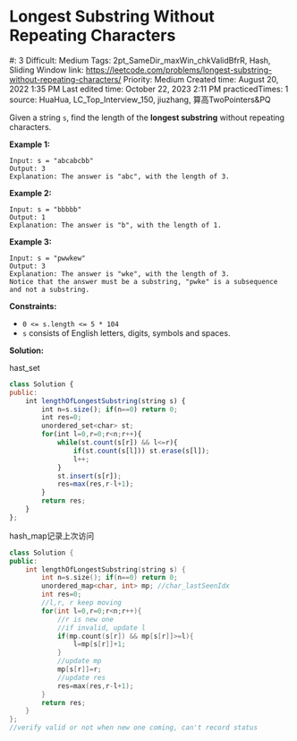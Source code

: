 # Longest Substring Without Repeating Characters

#: 3
Difficult: Medium
Tags: 2pt_SameDir_maxWin_chkValidBfrR, Hash, Sliding Window
link: https://leetcode.com/problems/longest-substring-without-repeating-characters/
Priority: Medium
Created time: August 20, 2022 1:35 PM
Last edited time: October 22, 2023 2:11 PM
practicedTimes: 1
source: HuaHua, LC_Top_Interview_150, jiuzhang, 算高TwoPointers&PQ

Given a string `s`, find the length of the **longest substring** without repeating characters.

**Example 1:**

```
Input: s = "abcabcbb"
Output: 3
Explanation: The answer is "abc", with the length of 3.

```

**Example 2:**

```
Input: s = "bbbbb"
Output: 1
Explanation: The answer is "b", with the length of 1.

```

**Example 3:**

```
Input: s = "pwwkew"
Output: 3
Explanation: The answer is "wke", with the length of 3.
Notice that the answer must be a substring, "pwke" is a subsequence and not a substring.

```

**Constraints:**

- `0 <= s.length <= 5 * 104`
- `s` consists of English letters, digits, symbols and spaces.

**Solution:**

hast_set

```jsx
class Solution {
public:
    int lengthOfLongestSubstring(string s) {
        int n=s.size(); if(n==0) return 0;
        int res=0;
        unordered_set<char> st;
        for(int l=0,r=0;r<n;r++){
            while(st.count(s[r]) && l<=r){
                if(st.count(s[l])) st.erase(s[l]);
                l++;
            }
            st.insert(s[r]);
            res=max(res,r-l+1);
        }
        return res;
    }
};
```

hash_map记录上次访问

```cpp
class Solution {
public:
    int lengthOfLongestSubstring(string s) {
        int n=s.size(); if(n==0) return 0;
        unordered_map<char, int> mp; //char_lastSeenIdx
        int res=0;
        //l,r, r keep moving
        for(int l=0,r=0;r<n;r++){
            //r is new one
            //if invalid, update l
            if(mp.count(s[r]) && mp[s[r]]>=l){
                l=mp[s[r]]+1;
            }
            //update mp
            mp[s[r]]=r;
            //update res
            res=max(res,r-l+1);
        }
        return res;
    }
};
//verify valid or not when new one coming, can't record status
```
